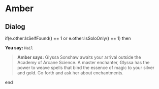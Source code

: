 # Amber
## Dialog

if(e.other:IsSelfFound() == 1 or e.other:IsSoloOnly() == 1) then


**You say:** `Hail`




>**Amber says:** Glyssa Sonshaw awaits your arrival outside the Academy of Arcane Science. A master enchanter, Glyssa has the power to weave spells that bind the essence of magic to your silver and gold. Go forth and ask her about enchantments.

end